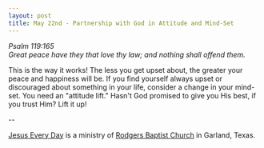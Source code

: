 ```yaml
---
layout: post
title: May 22nd - Partnership with God in Attitude and Mind-Set
---
```


_Psalm 119:165  
Great peace have they that love thy law; and nothing shall offend
them._

This is the way it works! The less you get upset about, the greater
your peace and happiness will be. If you find yourself always upset or
discouraged about something in your life, consider a change in your
mind-set. You need an "attitude lift." Hasn't God promised to give
you His best, if you trust Him? Lift it up!

 --

<a href=http://jesuseveryday.net>Jesus Every Day</a> is a ministry of <a href=http://rodgersbaptist.net>Rodgers Baptist Church</a> in Garland, Texas.
